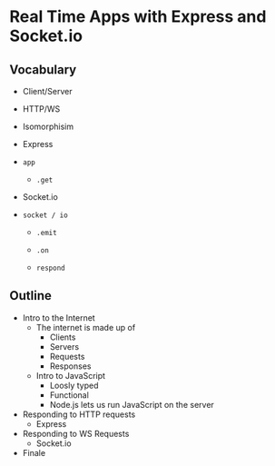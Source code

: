 # Real Time Apps with Express and Socket.io

## Vocabulary

* Client/Server

* HTTP/WS

* Isomorphisim

* Express

* `app`

  * `.get`

* Socket.io

* `socket / io`

  * `.emit`

  * `.on`

  * `respond`


## Outline

* Intro to the Internet
  * The internet is made up of 
    * Clients
    * Servers
    * Requests
    * Responses
  * Intro to JavaScript
    * Loosly typed
    * Functional
    * Node.js lets us run JavaScript on the server
* Responding to HTTP requests
  * Express
* Responding to WS Requests
  * Socket.io
* Finale